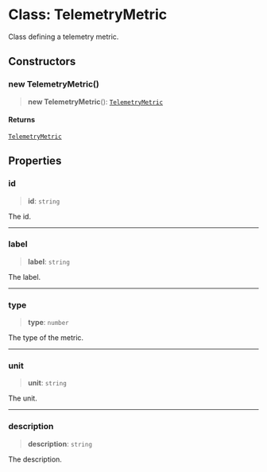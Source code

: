 # Class: TelemetryMetric

Class defining a telemetry metric.

## Constructors

### new TelemetryMetric()

> **new TelemetryMetric**(): [`TelemetryMetric`](TelemetryMetric.md)

#### Returns

[`TelemetryMetric`](TelemetryMetric.md)

## Properties

### id

> **id**: `string`

The id.

***

### label

> **label**: `string`

The label.

***

### type

> **type**: `number`

The type of the metric.

***

### unit

> **unit**: `string`

The unit.

***

### description

> **description**: `string`

The description.
